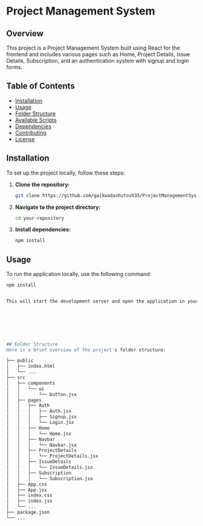 # Project Management System

## Overview

This project is a Project Management System built using React for the frontend and includes various pages such as Home, Project Details, Issue Details, Subscription, and an authentication system with signup and login forms.

## Table of Contents

- [Installation](#installation)
- [Usage](#usage)
- [Folder Structure](#folder-structure)
- [Available Scripts](#available-scripts)
- [Dependencies](#dependencies)
- [Contributing](#contributing)
- [License](#license)

## Installation

To set up the project locally, follow these steps:

1. **Clone the repository:**

   ```bash
   git clone https://github.com/gaikwadashutosh35/ProjectManagementSystem.git

   
2. **Navigate to the project directory:**
   
   ```bash
   cd your-repository


4. **Install dependencies:**
 
    ```bash
    npm install

## Usage
To run the application locally, use the following command:

   ```bash
   npm install


This will start the development server and open the application in your default browser. If it doesn't open automatically, navigate to http://localhost:3000.

 

     



## Folder Structure
Here is a brief overview of the project's folder structure:

├── public
│   ├── index.html
│   └── ...
├── src
│   ├── components
│   │   └── ui
│   │       └── button.jsx
│   ├── pages
│   │   ├── Auth
│   │   │   ├── Auth.jsx
│   │   │   ├── Signup.jsx
│   │   │   └── Login.jsx
│   │   ├── Home
│   │   │   └── Home.jsx
│   │   ├── Navbar
│   │   │   └── Navbar.jsx
│   │   ├── ProjectDetails
│   │   │   └── ProjectDetails.jsx
│   │   ├── IssueDetails
│   │   │   └── IssueDetails.jsx
│   │   ├── Subscription
│   │   │   └── Subscription.jsx
│   ├── App.css
│   ├── App.jsx
│   ├── index.css
│   ├── index.jsx
│   └── ...
├── package.json
└── ...

